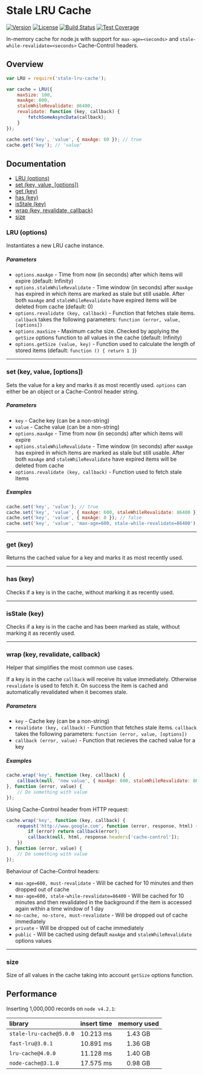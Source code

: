# Stale LRU Cache

[![Version](https://img.shields.io/npm/v/stale-lru-cache.svg)](https://www.npmjs.com/package/stale-lru-cache)
[![License](https://img.shields.io/npm/l/stale-lru-cache.svg)](https://www.npmjs.com/package/stale-lru-cache)
[![Build Status](https://travis-ci.org/cyberthom/stale-lru-cache.svg?branch=master)](https://travis-ci.org/cyberthom/stale-lru-cache)
[![Test Coverage](https://coveralls.io/repos/cyberthom/stale-lru-cache/badge.svg?branch=master&service=github)](https://coveralls.io/github/cyberthom/stale-lru-cache?branch=master)

In-memory cache for node.js with support for `max-age=<seconds>` and `stale-while-revalidate=<seconds>` Cache-Control headers.


## Overview

```javascript
var LRU = require('stale-lru-cache');

var cache = LRU({
    maxSize: 100,
    maxAge: 600,
    staleWhileRevalidate: 86400,
    revalidate: function (key, callback) {
        fetchSomeAsyncData(callback);
    }
});

cache.set('key', 'value', { maxAge: 60 }); // true
cache.get('key'); // 'value'
```


## Documentation

* [LRU (options)](#lru-options)
* [set (key, value, [options])](#set-key-value-options)
* [get (key)](#get-key)
* [has (key)](#has-key)
* [isStale (key)](#isstale-key)
* [wrap (key, revalidate, callback)](#wrap-key-revalidate-callback)
* [size](#size)

### LRU (options)

Instantiates a new LRU cache instance.

##### Parameters

* `options.maxAge` - Time from now (in seconds) after which items will expire (default: Infinity)
* `options.staleWhileRevalidate` - Time window (in seconds) after `maxAge` has expired in which items are marked as stale but still usable. After both
  `maxAge` and `staleWhileRevalidate` have expired items will be deleted from cache (default: 0)
* `options.revalidate (key, callback)` - Function that fetches stale items. `callback` takes the following parameters: `function (error, value, [options])`
* `options.maxSize` - Maximum cache size. Checked by applying the `getSize` options function to all values in the cache (default: Infinity)
* `options.getSize (value, key)` - Function used to calculate the length of stored items (default: `function () { return 1 }`)

---

### set (key, value, [options])

Sets the value for a key and marks it as most recently used. `options` can either be an object or a Cache-Control header string.

##### Parameters

* `key` - Cache key (can be a non-string)
* `value` - Cache value (can be a non-string)
* `options.maxAge` - Time from now (in seconds) after which items will expire
* `options.staleWhileRevalidate` - Time window (in seconds) after `maxAge` has expired in which items are marked as stale but still usable. After both
  `maxAge` and `staleWhileRevalidate` have expired items will be deleted from cache
* `options.revalidate (key, callback)` - Function used to fetch stale items

##### Examples

```javascript
cache.set('key', 'value'); // true
cache.set('key', 'value', { maxAge: 600, staleWhileRevalidate: 86400 }); // true
cache.set('key', 'value', { maxAge: 0 }); // false
cache.set('key', 'value', 'max-age=600, stale-while-revalidate=86400'); // true
```

---

### get (key)

Returns the cached value for a key and marks it as most recently used.

---

### has (key)

Checks if a key is in the cache, without marking it as recently used.

---

### isStale (key)

Checks if a key is in the cache and has been marked as stale, without marking it as recently used.

---

### wrap (key, revalidate, callback)

Helper that simplifies the most common use cases. 

If a key is in the cache `callback` will receive its value immediately. Otherwise `revalidate` is used to fetch it. On
success the item is cached and automatically revalidated when it becomes stale.

##### Parameters

* `key` - Cache key (can be a non-string)
* `revalidate (key, callback)` - Function that fetches stale items. `callback` takes the following parameters: `function (error, value, [options])`
* `callback (error, value)` - Function that recieves the cached value for a key

##### Examples

```javascript
cache.wrap('key', function (key, callback) {
    callback(null, 'new value', { maxAge: 600, staleWhileRevalidate: 86400 });
}, function (error, value) {
    // Do something with value
});
```

Using Cache-Control header from HTTP request:

```javascript
cache.wrap('key', function (key, callback) {
    request('http://www.google.com', function (error, response, html) {
        if (error) return callback(error);
        callback(null, html, response.headers['cache-control']);
    })
}, function (error, value) {
    // Do something with value
});
```

Behaviour of Cache-Control headers:

* `max-age=600, must-revalidate` - Will be cached for 10 minutes and then dropped out of cache
* `max-age=600, stale-while-revalidate=86400` - Will be cached for 10 minutes and then revalidated in the background if
  the item is accessed again within a time window of 1 day
* `no-cache, no-store, must-revalidate` - Will be dropped out of cache immediately
* `private` - Will be dropped out of cache immediately
* `public` - Will be cached using default `maxAge` and `staleWhileRevalidate` options values

---

### size

Size of all values in the cache taking into account `getSize` options function.


## Performance

Inserting 1,000,000 records on `node v4.2.1`:

| library                 | insert time | memory used |
| :---------------------- | :---------: | :---------: |
| `stale-lru-cache@5.0.0` | 10.213 ms   | 1.43 GB     |
| `fast-lru@3.0.1`        | 10.891 ms   | 1.36 GB     |
| `lru-cache@4.0.0`       | 11.128 ms   | 1.40 GB     |
| `node-cache@3.1.0`      | 17.575 ms   | 0.98 GB     |
